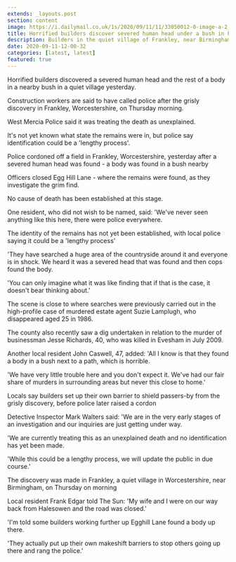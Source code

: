 ```yaml
---
extends: _layouts.post
section: content
image: https://i.dailymail.co.uk/1s/2020/09/11/11/33050012-0-image-a-2_1599819331492.jpg 
title: Horrified builders discover severed human head under a bush in Frankley 
description: Builders in the quiet village of Frankley, near Birmingham, discovered a severed human head on Thursday morning. A body was reportedly found in a bush nearby. Police have   cordoned-off the area. 
date: 2020-09-11-12-00-32 
categories: [latest, latest] 
featured: true 
--- 
```

Horrified builders discovered a severed human head and the rest of a body in a nearby bush in a quiet village yesterday.

Construction workers are said to have called police after the grisly discovery in Frankley, Worcestershire, on Thursday morning.

West Mercia Police said it was treating the death as unexplained.

It's not yet known what state the remains were in, but police say identification could be a 'lengthy process'. 

Police cordoned off a field in Frankley, Worcestershire, yesterday after a severed human head was found - a body was found in a bush nearby

Officers closed Egg Hill Lane - where the remains were found, as they investigate the grim find. 

No cause of death has been established at this stage. 

One resident, who did not wish to be named, said: 'We've never seen anything like this here, there were police everywhere.

The identity of the remains has not yet been established, with local police saying it could be a 'lengthy process'

'They have searched a huge area of the countryside around it and everyone is in shock. We heard it was a severed head that was found and then cops found the body.

'You can only imagine what it was like finding that if that is the case, it doesn't bear thinking about.'

The scene is close to where searches were previously carried out in the high-profile case of murdered estate agent Suzie Lamplugh, who disappeared aged 25 in 1986.

The county also recently saw a dig undertaken in relation to the murder of businessman Jesse Richards, 40, who was killed in Evesham in July 2009.

Another local resident John Caswell, 47, added: 'All I know is that they found a body in a bush next to a path, which is horrible.

'We have very little trouble here and you don't expect it. We've had our fair share of murders in surrounding areas but never this close to home.'

Locals say builders set up their own barrier to shield passers-by from the grisly discovery, before police later raised a cordon

Detective Inspector Mark Walters said: 'We are in the very early stages of an investigation and our inquiries are just getting under way.

'We are currently treating this as an unexplained death and no identification has yet been made. 

'While this could be a lengthy process, we will update the public in due course.'

The discovery was made in Frankley, a quiet village in Worcestershire, near Birmingham, on Thursday on morning

Local resident Frank Edgar told The Sun: 'My wife and I were on our way back from Halesowen and the road was closed.'

'I'm told some builders working further up Egghill Lane found a body up there.

'They actually put up their own makeshift barriers to stop others going up there and rang the police.'

